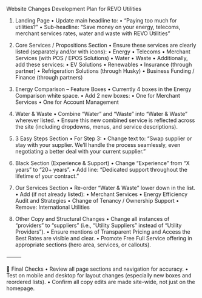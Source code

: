 Website Changes Development Plan for REVO Utilities

1. Landing Page
	•	Update main headline to:
	•	“Paying too much for utilities?”
	•	Sub-headline: “Save money on your energy, telecoms, merchant services rates, water and waste with REVO Utilities”

2. Core Services / Propositions Section
	•	Ensure these services are clearly listed (separately and/or with icons):
	•	Energy
	•	Telecoms
	•	Merchant Services (with POS / EPOS Solutions)
	•	Water
	•	Waste
	•	Additionally, add these services:
	•	EV Solutions
	•	Renewables
	•	Insurance (through partner)
	•	Refrigeration Solutions (through Husky)
	•	Business Funding / Finance (through partners)

3. Energy Comparison – Feature Boxes
	•	Currently 4 boxes in the Energy Comparison white space.
	•	Add 2 new boxes:
	•	One for Merchant Services
	•	One for Account Management

4. Water & Waste
	•	Combine “Water” and “Waste” into “Water & Waste” wherever listed.
	•	Ensure this new combined service is reflected across the site (including dropdowns, menus, and service descriptions).

5. 3 Easy Steps Section
	•	For Step 3:
	•	Change text to:
“Swap supplier or stay with your supplier. We’ll handle the process seamlessly, even negotiating a better deal with your current supplier.”

6. Black Section (Experience & Support)
	•	Change “Experience” from “X years” to “20+ years”.
	•	Add line:
“Dedicated support throughout the lifetime of your contract.”

7. Our Services Section
	•	Re-order “Water & Waste” lower down in the list.
	•	Add (if not already listed):
	•	Merchant Services
	•	Energy Efficiency Audit and Strategies
	•	Change of Tenancy / Ownership Support
	•	Remove: International Utilities

8. Other Copy and Structural Changes
	•	Change all instances of “providers” to “suppliers” (i.e., “Utility Suppliers” instead of “Utility Providers”).
	•	Ensure mentions of Transparent Pricing and Access the Best Rates are visible and clear.
	•	Promote Free Full Service offering in appropriate sections (hero area, services, or callouts).

⸻

🏁 Final Checks
	•	Review all page sections and navigation for accuracy.
	•	Test on mobile and desktop for layout changes (especially new boxes and reordered lists).
	•	Confirm all copy edits are made site-wide, not just on the homepage.